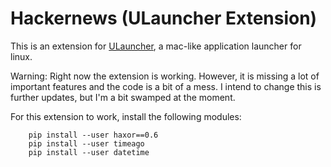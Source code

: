 # Hackernews (ULauncher Extension)

This is an extension for [ULauncher](https://ulauncher.io/), a mac-like application launcher for linux. 

Warning: Right now the extension is working. However, it is missing a lot of important features and the code is a bit of a mess. I intend to change this is further updates, but I'm a bit swamped at the moment.

For this extension to work, install the following modules:
```
    pip install --user haxor==0.6
    pip install --user timeago
    pip install --user datetime
```
